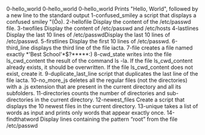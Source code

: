 0-hello_world
0-hello_world
0-hello_world   Prints "Hello, World", followed by a new line to the standard output
1-confused_smiley   a script that displays a confused smiley "(Ôo).
2-hellofile  Display the content of the /etc/passwd file.
3-twofiles   Display the content of /etc/passwd and /etc/hosts
4-lastlines  Display the last 10 lines of /etc/passwdDisplay the last 10 lines of /etc/passwd.
5-firstlines   Display the first 10 lines of /etc/passwd.
6-third_line  displays the third line of the file iacta.
 7-file     creates a file named exactly \*\'Best School\'\*$\?\*\*\*\*\*:)
8-cwd_state   writes into the file ls_cwd_content the result of the command ls -la. If the file ls_cwd_content already exists, it should be overwritten. If the file ls_cwd_content does not exist, create it. 
9-duplicate_last_line    script that duplicates the last line of the file iacta.
10-no_more_js    deletes all the regular files (not the directories) with a .js extension that are present in the current directory and all its subfolders.
11-directories    counts the number of directories and sub-directories in the current directory.
12-newest_files    Create a script that displays the 10 newest files in the current directory.
13-unique    takes a list of words as input and prints only words that appear exactly once.
14-findthatword   Display lines containing the pattern “root” from the file /etc/passwd 
